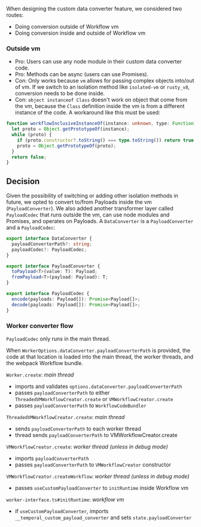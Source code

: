 When designing the custom data converter feature, we considered two routes:

- Doing conversion outside of Workflow vm
- Doing conversion inside and outside of Workflow vm

### Outside vm

- Pro: Users can use any node module in their custom data converter code.
- Pro: Methods can be async (users can use Promises).
- Con: Only works because `vm` allows for passing complex objects into/out of vm. If we switch to an isolation method like `isolated-vm` or `rusty_v8`, conversion needs to be done inside.
- Con: `object instanceof Class` doesn't work on object that come from the vm, because the `Class` definition inside the vm is from a different instance of the code. A workaround like this must be used:

```ts
function workflowInclusiveInstanceOf(instance: unknown, type: Function): boolean {
  let proto = Object.getPrototypeOf(instance);
  while (proto) {
    if (proto.constructor?.toString() === type.toString()) return true;
    proto = Object.getPrototypeOf(proto);
  }
  return false;
}
```

## Decision

Given the possibility of switching or adding other isolation methods in future, we opted to convert to/from Payloads inside the vm (`PayloadConverter`). We also added another transformer layer called `PayloadCodec` that runs outside the vm, can use node modules and Promises, and operates on Payloads. A `DataConverter` is a `PayloadConverter` and a `PayloadCodec`:

```ts
export interface DataConverter {
  payloadConverterPath?: string;
  payloadCodec?: PayloadCodec;
}

export interface PayloadConverter {
  toPayload<T>(value: T): Payload;
  fromPayload<T>(payload: Payload): T;
}

export interface PayloadCodec {
  encode(payloads: Payload[]): Promise<Payload[]>;
  decode(payloads: Payload[]): Promise<Payload[]>;
}
```

### Worker converter flow

`PayloadCodec` only runs in the main thread.

When `WorkerOptions.dataConverter.payloadConverterPath` is provided, the code at that location is loaded into the main thread, the worker threads, and the webpack Workflow bundle.

`Worker.create`:
_main thread_

- imports and validates `options.dataConverter.payloadConverterPath`
- passes `payloadConverterPath` to either `ThreadedVMWorkflowCreator.create` or `VMWorkflowCreator.create`
- passes `payloadConverterPath` to `WorkflowCodeBundler`

`ThreadedVMWorkflowCreator.create`:
_main thread_

- sends `payloadConverterPath` to each worker thread
- thread sends `payloadConverterPath` to VMWorkflowCreator.create

`VMWorkflowCreator.create`:
_worker thread (unless in debug mode)_

- imports `payloadConverterPath`
- passes `payloadConverterPath` to `VMWorkflowCreator` constructor

`VMWorkflowCreator.createWorkflow`:
_worker thread (unless in debug mode)_

- passes `useCustomPayloadConverter` to `initRuntime` inside Workflow vm

`worker-interface.ts#initRuntime`:
_workflow vm_

- if `useCustomPayloadConverter`, imports `__temporal_custom_payload_converter` and sets `state.payloadConverter`
